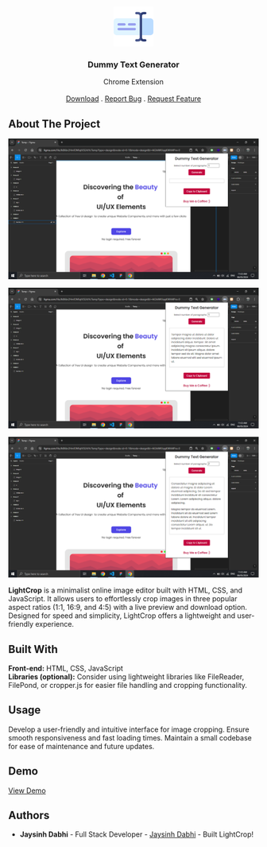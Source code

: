 <br/>
<p align="center">
  <a href="https://github.com/JaysinhDabhi/https://github.com/JaysinhDabhi/">
    <img src="icon.png" alt="Logo" width="80" height="80">
  </a>

  <h3 align="center">Dummy Text Generator</h3>
  

  <p align="center">
    Chrome Extension
    <br/>
    <br/>
    <a href="https://lightcrop.vercel.app/">Download</a>
    .
    <a href="https://github.com/JaysinhDabhi/https://github.com/JaysinhDabhi//issues">Report Bug</a>
    .
    <a href="https://github.com/JaysinhDabhi/https://github.com/JaysinhDabhi//issues">Request Feature</a>
  </p>
</p>



## About The Project

![Screen Shot](1.png)

![Screen Shot](2.png)

![Screen Shot](3.png)

**LightCrop** is a minimalist online image editor built with HTML, CSS, and JavaScript. It allows users to effortlessly crop images in three popular aspect ratios (1:1, 16:9, and 4:5) with a live preview and download option. Designed for speed and simplicity, LightCrop offers a lightweight and user-friendly experience.

## Built With

**Front-end:** HTML, CSS, JavaScript <br>
**Libraries (optional):** Consider using lightweight libraries like FileReader, FilePond, or cropper.js for easier file handling and cropping functionality.

## Usage

Develop a user-friendly and intuitive interface for image cropping.
Ensure smooth responsiveness and fast loading times.
Maintain a small codebase for ease of maintenance and future updates. 

## Demo

<a href="https://lightcrop.vercel.app/">View Demo</a>



## Authors

* **Jaysinh Dabhi** - Full Stack Developer - [Jaysinh Dabhi](https://github.com/JaysinhDabhi/) - Built LightCrop!
